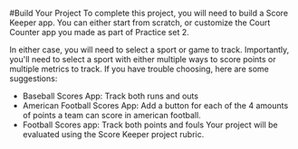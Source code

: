 #Build Your Project
To complete this project, you will need to build a Score Keeper app. You can either start from scratch, or customize the Court Counter app you made as part of Practice set 2.

In either case, you will need to select a sport or game to track. Importantly, you'll need to select a sport with either multiple ways to score points or multiple metrics to track. If you have trouble choosing, here are some suggestions:

- Baseball Scores App: Track both runs and outs
- American Football Scores App: Add a button for each of the 4 amounts of points a team can score in american football.
- Football Scores app: Track both points and fouls
Your project will be evaluated using the Score Keeper project rubric.